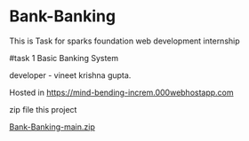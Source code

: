 # Bank-Banking 
This is Task for sparks foundation web development internship 

#task 1 Basic Banking System

developer - vineet krishna gupta.

Hosted in
https://mind-bending-increm.000webhostapp.com


zip file this project

[Bank-Banking-main.zip](https://github.com/vineetkrishnagupta/Bank-Banking/files/9120195/Bank-Banking-main.1.zip)
